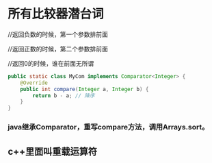 # 所有比较器潜台词

//返回负数的时候，第一个参数排前面

//返回正数的时候，第二个参数排前面

//返回0的时候，谁在前面无所谓

```java
public static class MyCom implements Comparator<Integer> {
    @Override
    public int compare(Integer a, Integer b) {
        return b - a; // 降序
    }
}


```

### java继承Comparator，重写compare方法，调用Arrays.sort。

## c++里面叫重载运算符


